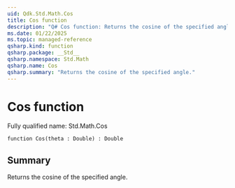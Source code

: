 ```yaml
---
uid: Qdk.Std.Math.Cos
title: Cos function
description: "Q# Cos function: Returns the cosine of the specified angle."
ms.date: 01/22/2025
ms.topic: managed-reference
qsharp.kind: function
qsharp.package: __Std__
qsharp.namespace: Std.Math
qsharp.name: Cos
qsharp.summary: "Returns the cosine of the specified angle."
---
```


# Cos function

Fully qualified name: Std.Math.Cos

```qsharp
function Cos(theta : Double) : Double
```

## Summary
Returns the cosine of the specified angle.

